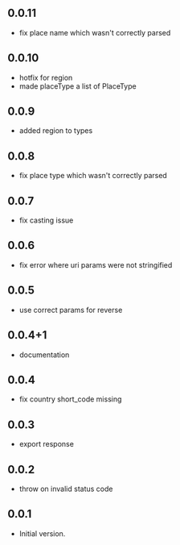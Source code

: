 ## 0.0.11

- fix place name which wasn't correctly parsed

## 0.0.10

- hotfix for region
- made placeType a list of PlaceType

## 0.0.9

- added region to types

## 0.0.8

- fix place type which wasn't correctly parsed

## 0.0.7

- fix casting issue

## 0.0.6

- fix error where uri params were not stringified

## 0.0.5

- use correct params for reverse

## 0.0.4+1

- documentation

## 0.0.4

- fix country short_code missing

## 0.0.3

- export response

## 0.0.2

- throw on invalid status code

## 0.0.1

- Initial version.
